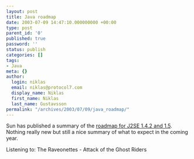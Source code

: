 ```yaml
---
layout: post
title: Java roadmap
date: 2003-07-09 14:47:10.000000000 +00:00
type: post
parent_id: '0'
published: true
password: ''
status: publish
categories: []
tags:
- Java
meta: {}
author:
  login: niklas
  email: niklas@protocol7.com
  display_name: Niklas
  first_name: Niklas
  last_name: Gustavsson
permalink: "/archives/2003/07/09/java_roadmap/"
---
```

Sun has published a summary of the [roadmap for J2SE 1.4.2 and 1.5](http://developer.java.sun.com/developer/technicalArticles/RoadMaps/J2SE_1.5/j2se_1_5.html "A Roadmap for Java 2 Platform, Standard Edition (J2SE) 1.4.2 and 1.5"). Nothing really new but still a nice summary of what to expect in the coming year.

Listening to: The Raveonettes - Attack of the Ghost Riders

